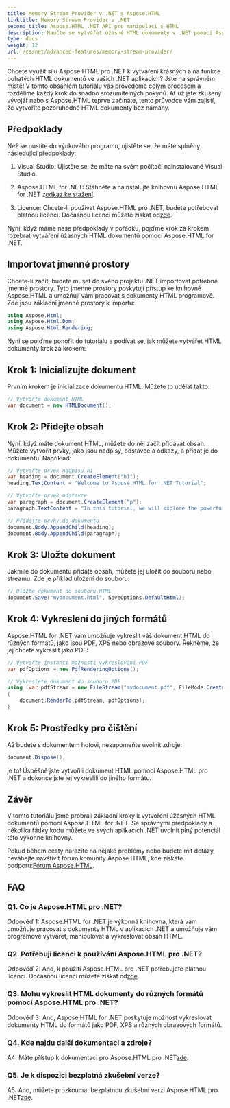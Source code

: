 ```yaml
---
title: Memory Stream Provider v .NET s Aspose.HTML
linktitle: Memory Stream Provider v .NET
second_title: Aspose.HTML .NET API pro manipulaci s HTML
description: Naučte se vytvářet úžasné HTML dokumenty v .NET pomocí Aspose.HTML. Postupujte podle našeho podrobného návodu a odemkněte sílu manipulace s HTML.
type: docs
weight: 12
url: /cs/net/advanced-features/memory-stream-provider/
---
```


Chcete využít sílu Aspose.HTML pro .NET k vytváření krásných a na funkce bohatých HTML dokumentů ve vašich .NET aplikacích? Jste na správném místě! V tomto obsáhlém tutoriálu vás provedeme celým procesem a rozdělíme každý krok do snadno srozumitelných pokynů. Ať už jste zkušený vývojář nebo s Aspose.HTML teprve začínáte, tento průvodce vám zajistí, že vytvoříte pozoruhodné HTML dokumenty bez námahy.

## Předpoklady

Než se pustíte do výukového programu, ujistěte se, že máte splněny následující předpoklady:

1. Visual Studio: Ujistěte se, že máte na svém počítači nainstalované Visual Studio.

2.  Aspose.HTML for .NET: Stáhněte a nainstalujte knihovnu Aspose.HTML for .NET z[odkaz ke stažení](https://releases.aspose.com/html/net/).

3.  Licence: Chcete-li používat Aspose.HTML pro .NET, budete potřebovat platnou licenci. Dočasnou licenci můžete získat od[zde](https://purchase.aspose.com/temporary-license/).

Nyní, když máme naše předpoklady v pořádku, pojďme krok za krokem rozebrat vytváření úžasných HTML dokumentů pomocí Aspose.HTML for .NET.

## Importovat jmenné prostory

Chcete-li začít, budete muset do svého projektu .NET importovat potřebné jmenné prostory. Tyto jmenné prostory poskytují přístup ke knihovně Aspose.HTML a umožňují vám pracovat s dokumenty HTML programově. Zde jsou základní jmenné prostory k importu:

```csharp
using Aspose.Html;
using Aspose.Html.Dom;
using Aspose.Html.Rendering;
```

Nyní se pojďme ponořit do tutoriálu a podívat se, jak můžete vytvářet HTML dokumenty krok za krokem:

## Krok 1: Inicializujte dokument

Prvním krokem je inicializace dokumentu HTML. Můžete to udělat takto:

```csharp
// Vytvořte dokument HTML
var document = new HTMLDocument();
```

## Krok 2: Přidejte obsah

Nyní, když máte dokument HTML, můžete do něj začít přidávat obsah. Můžete vytvořit prvky, jako jsou nadpisy, odstavce a odkazy, a přidat je do dokumentu. Například:

```csharp
// Vytvořte prvek nadpisu h1
var heading = document.CreateElement("h1");
heading.TextContent = "Welcome to Aspose.HTML for .NET Tutorial";

// Vytvořte prvek odstavce
var paragraph = document.CreateElement("p");
paragraph.TextContent = "In this tutorial, we will explore the powerful features of Aspose.HTML for .NET.";

// Přidejte prvky do dokumentu
document.Body.AppendChild(heading);
document.Body.AppendChild(paragraph);
```

## Krok 3: Uložte dokument

Jakmile do dokumentu přidáte obsah, můžete jej uložit do souboru nebo streamu. Zde je příklad uložení do souboru:

```csharp
// Uložte dokument do souboru HTML
document.Save("mydocument.html", SaveOptions.DefaultHtml);
```

## Krok 4: Vykreslení do jiných formátů

Aspose.HTML for .NET vám umožňuje vykreslit váš dokument HTML do různých formátů, jako jsou PDF, XPS nebo obrazové soubory. Řekněme, že jej chcete vykreslit jako PDF:

```csharp
// Vytvořte instanci možností vykreslování PDF
var pdfOptions = new PdfRenderingOptions();

// Vykreslete dokument do souboru PDF
using (var pdfStream = new FileStream("mydocument.pdf", FileMode.Create))
{
    document.RenderTo(pdfStream, pdfOptions);
}
```

## Krok 5: Prostředky pro čištění

Až budete s dokumentem hotovi, nezapomeňte uvolnit zdroje:

```csharp
document.Dispose();
```

je to! Úspěšně jste vytvořili dokument HTML pomocí Aspose.HTML pro .NET a dokonce jste jej vykreslili do jiného formátu.

## Závěr

V tomto tutoriálu jsme probrali základní kroky k vytvoření úžasných HTML dokumentů pomocí Aspose.HTML for .NET. Se správnými předpoklady a několika řádky kódu můžete ve svých aplikacích .NET uvolnit plný potenciál této výkonné knihovny.

 Pokud během cesty narazíte na nějaké problémy nebo budete mít dotazy, neváhejte navštívit fórum komunity Aspose.HTML, kde získáte podporu:[Fórum Aspose.HTML](https://forum.aspose.com/).

## FAQ

### Q1. Co je Aspose.HTML pro .NET?

Odpověď 1: Aspose.HTML for .NET je výkonná knihovna, která vám umožňuje pracovat s dokumenty HTML v aplikacích .NET a umožňuje vám programově vytvářet, manipulovat a vykreslovat obsah HTML.

### Q2. Potřebuji licenci k používání Aspose.HTML pro .NET?

 Odpověď 2: Ano, k použití Aspose.HTML pro .NET potřebujete platnou licenci. Dočasnou licenci můžete získat od[zde](https://purchase.aspose.com/temporary-license/).

### Q3. Mohu vykreslit HTML dokumenty do různých formátů pomocí Aspose.HTML pro .NET?

Odpověď 3: Ano, Aspose.HTML for .NET poskytuje možnost vykreslovat dokumenty HTML do formátů jako PDF, XPS a různých obrazových formátů.

### Q4. Kde najdu další dokumentaci a zdroje?

 A4: Máte přístup k dokumentaci pro Aspose.HTML pro .NET[zde](https://reference.aspose.com/html/net/).

### Q5. Je k dispozici bezplatná zkušební verze?

 A5: Ano, můžete prozkoumat bezplatnou zkušební verzi Aspose.HTML pro .NET[zde](https://releases.aspose.com/).
